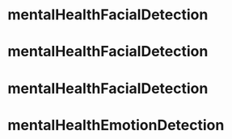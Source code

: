 # mentalHealthFacialDetection
# mentalHealthFacialDetection
# mentalHealthFacialDetection
# mentalHealthEmotionDetection
